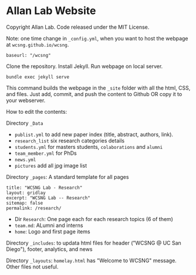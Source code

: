 # Allan Lab Website

<!--This is the website of our academic research group at Leiden University.

This website is powered by Jekyll and some Bootstrap, Bootwatch. We tried to make it simple yet adaptable, so that it is easy for you to use it as a template. Plese feel free to copy and modify for your own purposes.  You don't have to link to us or mention us (but of course we appreciate it).

Go to *aboutwebsite.md*  to learn how to copy and modidy this page for your purpose. -->


Copyright Allan Lab. Code released under the MIT License.

Note: one time change in `_config.yml`, when you want to host the webpage at `wcsng.github.io/wcsng`.
```
baseurl: "/wcsng"
```

Clone the repository. Install Jekyll. Run webpage on local server.
```
bundle exec jekyll serve
```

This command builds the webpage in the `_site` folder with all the html, CSS, and files. Just add, commit, and push the content to Github OR copy it to your webserver.


How to edit the contents:

Directory `_Data` 
* `publist.yml` to add new paper index (title, abstract, authors, link).
* `research_list` six research categories details
* `students.yml` for masters students, `colaborations` and `alumni`
* `team_member.yml` for PhDs
* `news.yml`
* `pictures` add all jpg image list

Directory `_pages`:
A standard template for all pages
```
title: "WCSNG Lab - Research"
layout: gridlay
excerpt: "WCSNG Lab -- Research"
sitemap: false
permalink: /research/
```
* Dir `Research`: One page each for each research topics (6 of them)
* `team.md`: ALumni and interns
* `home`: Logo and first page items

Directory `_includes`: to updata html files for header ("WCSNG @ UC San Diego"), footer, analytics, and news

Directory `_layouts`: `homelay.html` has "Welcome to WCSNG" message. Other files not useful.
